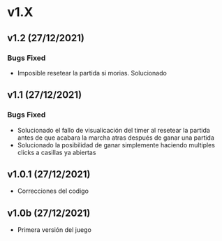 # v1.X

## v1.2 (27/12/2021)
### Bugs Fixed
* Imposible resetear la partida si morias. Solucionado

## v1.1 (27/12/2021)
### Bugs Fixed
* Solucionado el fallo de visualicación del timer al resetear la partida antes de que acabara la marcha atras después de ganar una partida
* Solucionado la posibilidad de ganar simplemente haciendo multiples clicks a casillas ya abiertas

## v1.0.1 (27/12/2021)
* Correcciones del codigo

## v1.0b (27/12/2021)
* Primera versión del juego

